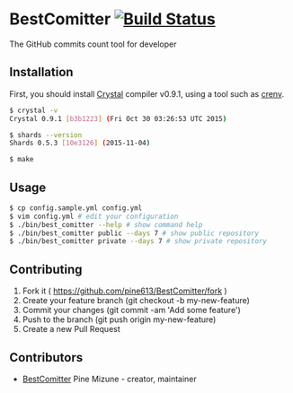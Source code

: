 # BestComitter [![Build Status](https://travis-ci.org/pine613/BestCommiter.svg)](https://travis-ci.org/pine613/BestCommiter)

The GitHub commits count tool for developer

## Installation
First, you should install [Crystal](http://crystal-lang.org/) compiler v0.9.1, using a tool such as [crenv](https://github.com/pine613/crenv).

```sh
$ crystal -v
Crystal 0.9.1 [b3b1223] (Fri Oct 30 03:26:53 UTC 2015)

$ shards --version
Shards 0.5.3 [10e3126] (2015-11-04)

$ make
```

## Usage

```sh
$ cp config.sample.yml config.yml
$ vim config.yml # edit your configuration
$ ./bin/best_comitter --help # show command help
$ ./bin/best_comitter public --days 7 # show public repository
$ ./bin/best_comitter private --days 7 # show private repository
```

## Contributing

1. Fork it ( https://github.com/pine613/BestComitter/fork )
2. Create your feature branch (git checkout -b my-new-feature)
3. Commit your changes (git commit -am 'Add some feature')
4. Push to the branch (git push origin my-new-feature)
5. Create a new Pull Request

## Contributors

- [BestComitter](https://github.com/BestComitter) Pine Mizune - creator, maintainer
